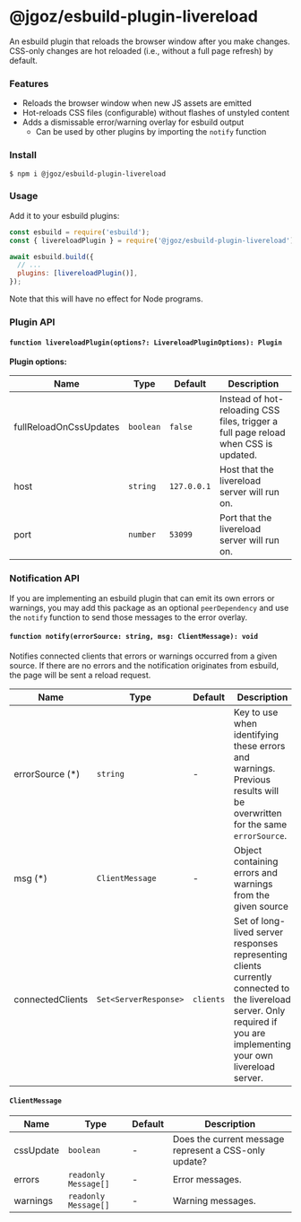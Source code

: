 # @jgoz/esbuild-plugin-livereload

An esbuild plugin that reloads the browser window after you make changes. CSS-only changes are hot reloaded (i.e., without a full page refresh) by default.

### Features

- Reloads the browser window when new JS assets are emitted
- Hot-reloads CSS files (configurable) without flashes of unstyled content
- Adds a dismissable error/warning overlay for esbuild output
  - Can be used by other plugins by importing the `notify` function

### Install

```console
$ npm i @jgoz/esbuild-plugin-livereload
```

### Usage

Add it to your esbuild plugins:

```js
const esbuild = require('esbuild');
const { livereloadPlugin } = require('@jgoz/esbuild-plugin-livereload');

await esbuild.build({
  // ...
  plugins: [livereloadPlugin()],
});
```

Note that this will have no effect for Node programs.

### Plugin API

#### `function livereloadPlugin(options?: LivereloadPluginOptions): Plugin`

**Plugin options:**

<!-- prettier-ignore-start -->
<!-- markdown-interpolate: node ../../scripts/docs.mjs ./src/livereload-plugin.ts LivereloadPluginOptions -->
| Name | Type | Default | Description |
| ---- | ---- | ------- | ----------- |
| fullReloadOnCssUpdates | `boolean` | `false` | Instead of hot-reloading CSS files, trigger a full page reload when CSS is updated. |
| host | `string` | `127.0.0.1` | Host that the livereload server will run on. |
| port | `number` | `53099` | Port that the livereload server will run on. |
<!-- end -->
<!-- prettier-ignore-end -->

### Notification API

If you are implementing an esbuild plugin that can emit its own errors or warnings, you may add this package as an optional `peerDependency` and use the `notify` function to send those messages to the error overlay.

#### `function notify(errorSource: string, msg: ClientMessage): void`

<!-- prettier-ignore-start -->
<!-- markdown-interpolate: node ../../scripts/docs.mjs ./src/livereload-plugin.ts notify -->
Notifies connected clients that errors or warnings occurred from
a given source. If there are no errors and the notification originates
from esbuild, the page will be sent a reload request.

| Name | Type | Default | Description |
| ---- | ---- | ------- | ----------- |
| errorSource (*) | `string` | - | Key to use when identifying these errors and warnings.                      Previous results will be overwritten for the same `errorSource`. |
| msg (*) | `ClientMessage` | - | Object containing errors and warnings from the given source |
| connectedClients | `Set<ServerResponse>` | `clients` | Set of long-lived server responses representing                           clients currently connected to the livereload                           server. Only required if you are implementing your                           own livereload server.  |
<!-- end -->
<!-- prettier-ignore-end -->

#### `ClientMessage`

<!-- prettier-ignore-start -->
<!-- markdown-interpolate: node ../../scripts/docs.mjs ./src/livereload-plugin.ts ClientMessage -->
| Name | Type | Default | Description |
| ---- | ---- | ------- | ----------- |
| cssUpdate | `boolean` | - | Does the current message represent a CSS-only update? |
| errors | `readonly Message[]` | - | Error messages. |
| warnings | `readonly Message[]` | - | Warning messages. |
<!-- end -->
<!-- prettier-ignore-end -->
